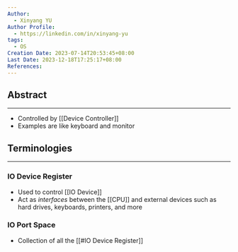 ```yaml
---
Author:
  - Xinyang YU
Author Profile:
  - https://linkedin.com/in/xinyang-yu
tags:
  - OS
Creation Date: 2023-07-14T20:53:45+08:00
Last Date: 2023-12-18T17:25:17+08:00
References: 
---
```

## Abstract
---
* Controlled by [[Device Controller]]
* Examples are like keyboard and monitor 



## Terminologies
---
### IO Device Register
- Used to control [[IO Device]]
- Act as *interfaces* between the [[CPU]] and external devices such as hard drives, keyboards, printers, and more

### IO Port Space
* Collection of all the [[#IO Device Register]]